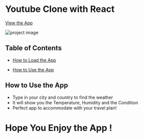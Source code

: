 # Youtube Clone with React
[View the App](http://ordinary-brick.surge.sh/)

![project image](https://oliver-gomes.github.io/images/github%20images/ytube-clone.png)

## Table of Contents

* [How to Load the App](#howtoloadtheapp)
- [How to Use the App](#how-to-use-the-app)



## How to Use the App

- Type in your city and country to find the weather
- It will show you the Temperature, Humidity and the Condition
- Perfect app to accommodate with your travel plan!

# Hope You Enjoy the App !

